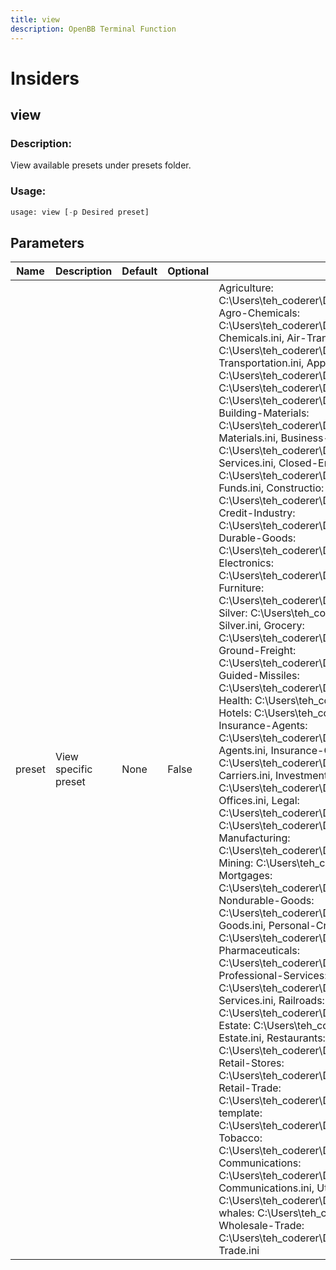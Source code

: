 ```yaml
---
title: view
description: OpenBB Terminal Function
---
```


# Insiders

## view

### Description: 

View available presets under presets folder.

### Usage: 
```python
usage: view [-p Desired preset]
```

## Parameters

| Name | Description | Default | Optional | Choices |
| ---- | ----------- | ------- | -------- | ------- |
| preset | View specific preset | None | False | Agriculture:  C:\Users\teh_coderer\Documents\GitHub\OpenBBTerminalMine\openbb_terminal\stocks\insider\presets\Agriculture.ini,  Agro-Chemicals:  C:\Users\teh_coderer\Documents\GitHub\OpenBBTerminalMine\openbb_terminal\stocks\insider\presets\Agro-Chemicals.ini,  Air-Transportatio:  C:\Users\teh_coderer\Documents\GitHub\OpenBBTerminalMine\openbb_terminal\stocks\insider\presets\Air-Transportation.ini,  Apparel:  C:\Users\teh_coderer\Documents\GitHub\OpenBBTerminalMine\openbb_terminal\stocks\insider\presets\Apparel.ini,  Banks:  C:\Users\teh_coderer\Documents\GitHub\OpenBBTerminalMine\openbb_terminal\stocks\insider\presets\Banks.ini,  Brokers:  C:\Users\teh_coderer\Documents\GitHub\OpenBBTerminalMine\openbb_terminal\stocks\insider\presets\Brokers.ini,  Building-Materials:  C:\Users\teh_coderer\Documents\GitHub\OpenBBTerminalMine\openbb_terminal\stocks\insider\presets\Building-Materials.ini,  Business-Services:  C:\Users\teh_coderer\Documents\GitHub\OpenBBTerminalMine\openbb_terminal\stocks\insider\presets\Business-Services.ini,  Closed-End-Funds:  C:\Users\teh_coderer\Documents\GitHub\OpenBBTerminalMine\openbb_terminal\stocks\insider\presets\Closed-End-Funds.ini,  Constructio:  C:\Users\teh_coderer\Documents\GitHub\OpenBBTerminalMine\openbb_terminal\stocks\insider\presets\Construction.ini,  Credit-Industry:  C:\Users\teh_coderer\Documents\GitHub\OpenBBTerminalMine\openbb_terminal\stocks\insider\presets\Credit-Industry.ini,  Durable-Goods:  C:\Users\teh_coderer\Documents\GitHub\OpenBBTerminalMine\openbb_terminal\stocks\insider\presets\Durable-Goods.ini,  Electronics:  C:\Users\teh_coderer\Documents\GitHub\OpenBBTerminalMine\openbb_terminal\stocks\insider\presets\Electronics.ini,  Furniture:  C:\Users\teh_coderer\Documents\GitHub\OpenBBTerminalMine\openbb_terminal\stocks\insider\presets\Furniture.ini,  Gold-Silver:  C:\Users\teh_coderer\Documents\GitHub\OpenBBTerminalMine\openbb_terminal\stocks\insider\presets\Gold-Silver.ini,  Grocery:  C:\Users\teh_coderer\Documents\GitHub\OpenBBTerminalMine\openbb_terminal\stocks\insider\presets\Grocery.ini,  Ground-Freight:  C:\Users\teh_coderer\Documents\GitHub\OpenBBTerminalMine\openbb_terminal\stocks\insider\presets\Ground-Freight.ini,  Guided-Missiles:  C:\Users\teh_coderer\Documents\GitHub\OpenBBTerminalMine\openbb_terminal\stocks\insider\presets\Guided-Missiles.ini,  Health:  C:\Users\teh_coderer\Documents\GitHub\OpenBBTerminalMine\openbb_terminal\stocks\insider\presets\Health.ini,  Hotels:  C:\Users\teh_coderer\Documents\GitHub\OpenBBTerminalMine\openbb_terminal\stocks\insider\presets\Hotels.ini,  Insurance-Agents:  C:\Users\teh_coderer\Documents\GitHub\OpenBBTerminalMine\openbb_terminal\stocks\insider\presets\Insurance-Agents.ini,  Insurance-Carriers:  C:\Users\teh_coderer\Documents\GitHub\OpenBBTerminalMine\openbb_terminal\stocks\insider\presets\Insurance-Carriers.ini,  Investment-Offices:  C:\Users\teh_coderer\Documents\GitHub\OpenBBTerminalMine\openbb_terminal\stocks\insider\presets\Investment-Offices.ini,  Legal:  C:\Users\teh_coderer\Documents\GitHub\OpenBBTerminalMine\openbb_terminal\stocks\insider\presets\Legal.ini,  Lumber:  C:\Users\teh_coderer\Documents\GitHub\OpenBBTerminalMine\openbb_terminal\stocks\insider\presets\Lumber.ini,  Manufacturing:  C:\Users\teh_coderer\Documents\GitHub\OpenBBTerminalMine\openbb_terminal\stocks\insider\presets\Manufacturing.ini,  Mining:  C:\Users\teh_coderer\Documents\GitHub\OpenBBTerminalMine\openbb_terminal\stocks\insider\presets\Mining.ini,  Mortgages:  C:\Users\teh_coderer\Documents\GitHub\OpenBBTerminalMine\openbb_terminal\stocks\insider\presets\Mortgages.ini,  Nondurable-Goods:  C:\Users\teh_coderer\Documents\GitHub\OpenBBTerminalMine\openbb_terminal\stocks\insider\presets\Nondurable-Goods.ini,  Personal-Credit:  C:\Users\teh_coderer\Documents\GitHub\OpenBBTerminalMine\openbb_terminal\stocks\insider\presets\Personal-Credit.ini,  Pharmaceuticals:  C:\Users\teh_coderer\Documents\GitHub\OpenBBTerminalMine\openbb_terminal\stocks\insider\presets\Pharmaceuticals.ini,  Professional-Services:  C:\Users\teh_coderer\Documents\GitHub\OpenBBTerminalMine\openbb_terminal\stocks\insider\presets\Professional-Services.ini,  Railroads:  C:\Users\teh_coderer\Documents\GitHub\OpenBBTerminalMine\openbb_terminal\stocks\insider\presets\Railroads.ini,  Real-Estate:  C:\Users\teh_coderer\Documents\GitHub\OpenBBTerminalMine\openbb_terminal\stocks\insider\presets\Real-Estate.ini,  Restaurants:  C:\Users\teh_coderer\Documents\GitHub\OpenBBTerminalMine\openbb_terminal\stocks\insider\presets\Restaurants.ini,  Retail-Stores:  C:\Users\teh_coderer\Documents\GitHub\OpenBBTerminalMine\openbb_terminal\stocks\insider\presets\Retail-Stores.ini,  Retail-Trade:  C:\Users\teh_coderer\Documents\GitHub\OpenBBTerminalMine\openbb_terminal\stocks\insider\presets\Retail-Trade.ini,  template:  C:\Users\teh_coderer\Documents\GitHub\OpenBBTerminalMine\openbb_terminal\stocks\insider\presets\template.ini,  Tobacco:  C:\Users\teh_coderer\Documents\GitHub\OpenBBTerminalMine\openbb_terminal\stocks\insider\presets\Tobacco.ini,  Utility-Communications:  C:\Users\teh_coderer\Documents\GitHub\OpenBBTerminalMine\openbb_terminal\stocks\insider\presets\Utility-Communications.ini,  Utility-Gas:  C:\Users\teh_coderer\Documents\GitHub\OpenBBTerminalMine\openbb_terminal\stocks\insider\presets\Utility-Gas.ini,  whales:  C:\Users\teh_coderer\Documents\GitHub\OpenBBTerminalMine\openbb_terminal\stocks\insider\presets\whales.ini,  Wholesale-Trade:  C:\Users\teh_coderer\Documents\GitHub\OpenBBTerminalMine\openbb_terminal\stocks\insider\presets\Wholesale-Trade.ini |


